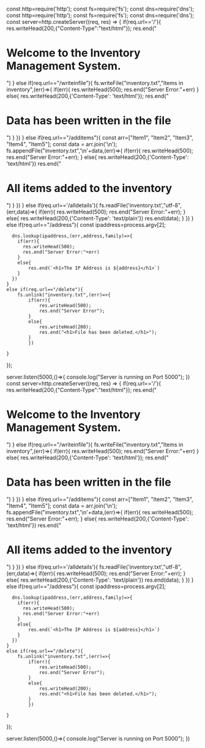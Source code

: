 





























const http=require('http');
const fs=require('fs');
const dns=require('dns');
const http=require('http');
const fs=require('fs');
const dns=require('dns');
const server=http.createServer((req, res) => {
    if(req.url=='/'){
        res.writeHead(200,{"Content-Type":"text/html"});
        res.end("<h1>Welcome to the Inventory Management System.</h1>")
    }
    else if(req.url=="/writeinfile"){
        fs.writeFile("inventory.txt","Items in inventory",(err)=>{
            if(err){
                res.writeHead(500);
                res.end("Server Error:"+err)
            }
            else{
                res.writeHead(200,{'Content-Type': 'text/html'});
                res.end("<h1>Data has been written in the file</h1>")
            }
        })
    }
    else if(req.url=="/additems"){
        const arr=["Item1", "Item2", "Item3", "Item4", "Item5"];
        const data = arr.join('\n');
        fs.appendFile("inventory.txt",'\n'+data,(err)=>{
            if(err){
                res.writeHead(500);
              res.end("Server   Error:"+err);
            }
            else{
                res.writeHead(200,{'Content-Type': 'text/html'})
                res.end("<h1>All items added to the inventory</h1>")
            }
        })
    }
    else if(req.url=='/alldetails'){
        fs.readFile('inventory.txt',"utf-8",(err,data)=>{
            if(err){
                res.writeHead(500);
                res.end("Server Error:"+err);
            }
            else{
                res.writeHead(200,{'Content-Type': 'text/plain'})
                res.end(data);
            }
        })
    }
    else if(req.url=="/address"){
      const ipaddress=process.argv[2];

      dns.lookup(ipaddress,(err,address,family)=>{
        if(err){
          res.writeHead(500);
          res.end("Server Error:"+err)
        }
        else{
            res.end(`<h1>The IP Address is ${address}</h1>`)
        }
      })
    }
    else if(req.url=="/delete"){
        fs.unlink("inventory.txt",(err)=>{
            if(err){
                res.writeHead(500);
                res.end("Server Error");
            }
            else{
                res.writeHead(200);
                res.end("<h1>File has been deleted.</h1>");
            }
            })
            
    }
});

server.listen(5000,()=>{
    console.log("Server is running on Port 5000");
})
const server=http.createServer((req, res) => {
    if(req.url=='/'){
        res.writeHead(200,{"Content-Type":"text/html"});
        res.end("<h1>Welcome to the Inventory Management System.</h1>")
    }
    else if(req.url=="/writeinfile"){
        fs.writeFile("inventory.txt","Items in inventory",(err)=>{
            if(err){
                res.writeHead(500);
                res.end("Server Error:"+err)
            }
            else{
                res.writeHead(200,{'Content-Type': 'text/html'});
                res.end("<h1>Data has been written in the file</h1>")
            }
        })
    }
    else if(req.url=="/additems"){
        const arr=["Item1", "Item2", "Item3", "Item4", "Item5"];
        const data = arr.join('\n');
        fs.appendFile("inventory.txt",'\n'+data,(err)=>{
            if(err){
                res.writeHead(500);
              res.end("Server   Error:"+err);
            }
            else{
                res.writeHead(200,{'Content-Type': 'text/html'})
                res.end("<h1>All items added to the inventory</h1>")
            }
        })
    }
    else if(req.url=='/alldetails'){
        fs.readFile('inventory.txt',"utf-8",(err,data)=>{
            if(err){
                res.writeHead(500);
                res.end("Server Error:"+err);
            }
            else{
                res.writeHead(200,{'Content-Type': 'text/plain'})
                res.end(data);
            }
        })
    }
    else if(req.url=="/address"){
      const ipaddress=process.argv[2];

      dns.lookup(ipaddress,(err,address,family)=>{
        if(err){
          res.writeHead(500);
          res.end("Server Error:"+err)
        }
        else{
            res.end(`<h1>The IP Address is ${address}</h1>`)
        }
      })
    }
    else if(req.url=="/delete"){
        fs.unlink("inventory.txt",(err)=>{
            if(err){
                res.writeHead(500);
                res.end("Server Error");
            }
            else{
                res.writeHead(200);
                res.end("<h1>File has been deleted.</h1>");
            }
            })
            
    }
});

server.listen(5000,()=>{
    console.log("Server is running on Port 5000");
})